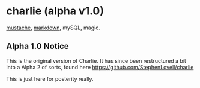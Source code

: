 charlie (alpha v1.0)
==================

[mustache][1], [markdown][2], ~~mySQL~~, magic.

## Alpha 1.0 Notice

This is the original version of Charlie. It has since been restructured a bit into a Alpha 2 of sorts, found here https://github.com/StephenLovell/charlie 

This is just here for posterity really. 











[1]: http://mustache.github.com/  "Logic-less templates"
[2]: http://daringfireball.net/projects/markdown/ "Markdown"
